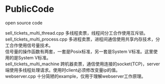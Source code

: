 # PublicCode

open source code<br>

sell_tickets_multi_thread.cpp 多线程卖票，线程间分工合作使用互斥锁。<br>
sell_tickets_multi_process.cpp 多进程卖票，进程间通信使用共享内存技术，分工合作使用信号量技术。<br>
信号量的操作函数有两套，一套是Posix标准，另一套是System V标准。这里使用的是System V标准。<br>
sell_tickets_multi_machine 跨机器卖票，通信使用连接的socket(TCP)，server端使用多线程处理请求。使用时client必须修改变量ip的值。<br>
webserver.cpp 十分简陋的example，仅用于理解webserver工作原理。<br>
